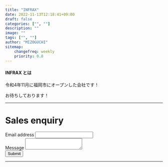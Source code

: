 ```yaml
---
title: "INFRAX"
date: 2022-11-13T12:18:41+09:00
draft: false
categories: ["", ""]
description: ""
image: ""
tags: ["", ""]
author: "MIZOGUCHI"
sitemap:
    changefreq: weekly
    priority: 0.8
---
```


#### INFRAX とは

  令和4年11月に福岡市にオープンした会社です！

  お待ちしております！

<div class="pt-4"></div>
<hr />

  <h1>Sales enquiry</h1>
  <form data-static-form-name="sales">
    <label>Email address <input type="email" name="email" /></label><br />
    <label>Message <textarea name="message"></textarea></label><br />
    <button type="Submit">Submit</button>
  </form>

<hr />

